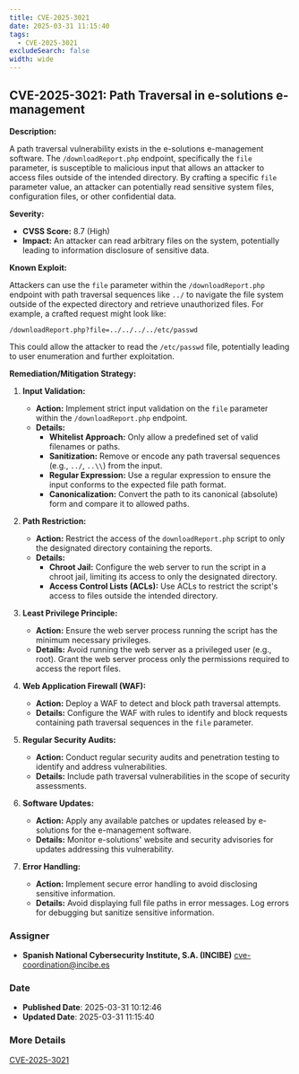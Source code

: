 ```yaml
---
title: CVE-2025-3021
date: 2025-03-31 11:15:40
tags:
  - CVE-2025-3021
excludeSearch: false
width: wide
---
```


## CVE-2025-3021: Path Traversal in e-solutions e-management

**Description:**

A path traversal vulnerability exists in the e-solutions e-management software. The `/downloadReport.php` endpoint, specifically the `file` parameter, is susceptible to malicious input that allows an attacker to access files outside of the intended directory. By crafting a specific `file` parameter value, an attacker can potentially read sensitive system files, configuration files, or other confidential data.

**Severity:**

*   **CVSS Score:** 8.7 (High)
*   **Impact:**  An attacker can read arbitrary files on the system, potentially leading to information disclosure of sensitive data.

**Known Exploit:**

Attackers can use the `file` parameter within the `/downloadReport.php` endpoint with path traversal sequences like `../` to navigate the file system outside of the expected directory and retrieve unauthorized files. For example, a crafted request might look like:

`/downloadReport.php?file=../../../../etc/passwd`

This could allow the attacker to read the `/etc/passwd` file, potentially leading to user enumeration and further exploitation.

**Remediation/Mitigation Strategy:**

1.  **Input Validation:**
    *   **Action:**  Implement strict input validation on the `file` parameter within the `/downloadReport.php` endpoint.
    *   **Details:**
        *   **Whitelist Approach:** Only allow a predefined set of valid filenames or paths.
        *   **Sanitization:** Remove or encode any path traversal sequences (e.g., `../`, `..\\`) from the input.
        *   **Regular Expression:** Use a regular expression to ensure the input conforms to the expected file path format.
        *   **Canonicalization:** Convert the path to its canonical (absolute) form and compare it to allowed paths.

2.  **Path Restriction:**
    *   **Action:**  Restrict the access of the `downloadReport.php` script to only the designated directory containing the reports.
    *   **Details:**
        *   **Chroot Jail:** Configure the web server to run the script in a chroot jail, limiting its access to only the designated directory.
        *   **Access Control Lists (ACLs):**  Use ACLs to restrict the script's access to files outside the intended directory.

3.  **Least Privilege Principle:**
    *   **Action:** Ensure the web server process running the script has the minimum necessary privileges.
    *   **Details:** Avoid running the web server as a privileged user (e.g., root).  Grant the web server process only the permissions required to access the report files.

4.  **Web Application Firewall (WAF):**
    *   **Action:** Deploy a WAF to detect and block path traversal attempts.
    *   **Details:** Configure the WAF with rules to identify and block requests containing path traversal sequences in the `file` parameter.

5.  **Regular Security Audits:**
    *   **Action:** Conduct regular security audits and penetration testing to identify and address vulnerabilities.
    *   **Details:**  Include path traversal vulnerabilities in the scope of security assessments.

6.  **Software Updates:**
    *   **Action:**  Apply any available patches or updates released by e-solutions for the e-management software.
    *   **Details:**  Monitor e-solutions' website and security advisories for updates addressing this vulnerability.

7.  **Error Handling:**
    *   **Action:** Implement secure error handling to avoid disclosing sensitive information.
    *   **Details:**  Avoid displaying full file paths in error messages. Log errors for debugging but sanitize sensitive information.

### Assigner
- **Spanish National Cybersecurity Institute, S.A. (INCIBE)** <cve-coordination@incibe.es>

### Date
- **Published Date**: 2025-03-31 10:12:46
- **Updated Date**: 2025-03-31 11:15:40

### More Details
[CVE-2025-3021](https://www.cvedetails.com/cve/CVE-2025-3021)